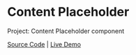 # Content Placeholder

Project: Content Placeholder component

[Source Code](./README.md) | [Live Demo](https://josephgattuso.github.io/50-projects/content-placeholder/index)
